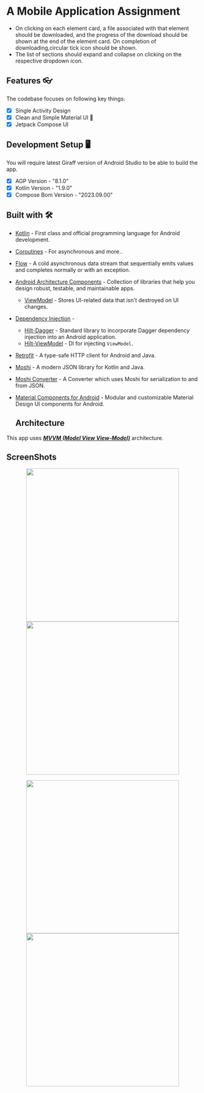 
# A Mobile Application Assignment
- On clicking on each element card, a file associated with that element should be downloaded, and the progress of the download should be shown at the end of the element card. On completion of downloading,circular tick icon should be shown.
- The list of sections should expand and collapse on clicking on the respective dropdown
icon.

## Features  👓

The codebase focuses on following key things:

- [x] Single Activity Design
- [x] Clean and Simple Material UI 🎨
- [x] Jetpack Compose UI

## Development Setup 🖥

You will require latest Giraff version of Android Studio to be able to build the app.
- [x] AGP Version - "8.1.0"
- [x] Kotlin Version - "1.9.0"
- [x] Compose Bom Version - "2023.09.00"

## Built with 🛠

- [Kotlin](https://kotlinlang.org/) - First class and official programming language for Android development.
- [Coroutines](https://kotlinlang.org/docs/reference/coroutines-overview.html) - For asynchronous and more..
- [Flow](https://kotlin.github.io/kotlinx.coroutines/kotlinx-coroutines-core/kotlinx.coroutines.flow/-flow/) - A cold asynchronous data stream that sequentially emits values and completes normally or with an exception.
- [Android Architecture Components](https://developer.android.com/topic/libraries/architecture) - Collection of libraries that help you design robust, testable, and maintainable apps.
  - [ViewModel](https://developer.android.com/topic/libraries/architecture/viewmodel) - Stores UI-related data that isn't destroyed on UI changes. 
- [Dependency Injection](https://developer.android.com/training/dependency-injection) - 
  - [Hilt-Dagger](https://dagger.dev/hilt/) - Standard library to incorporate Dagger dependency injection into an Android application.
  - [Hilt-ViewModel](https://developer.android.com/training/dependency-injection/hilt-jetpack) - DI for injecting `ViewModel`.
- [Retrofit](https://square.github.io/retrofit/) - A type-safe HTTP client for Android and Java.
- [Moshi](https://github.com/square/moshi) - A modern JSON library for Kotlin and Java.
- [Moshi Converter](https://github.com/square/retrofit/tree/master/retrofit-converters/moshi) - A Converter which uses Moshi for serialization to and from JSON.
- [Material Components for Android](https://github.com/material-components/material-components-android) - Modular and customizable Material Design UI components for Android.

  ## Architecture

This app uses [_**MVVM (Model View View-Model)**_](https://developer.android.com/jetpack/docs/guide#recommended-app-arch) architecture.

  ## ScreenShots

  <p align = "center" >
    <img src = "https://ik.imagekit.io/b1tyxyuh2/Assignments/Screenshot%202023-09-21%20at%204.22.10%20PM_Xl-PYsdsC.png?updatedAt=1695293696825" height = "400px"/>
    <img src = "https://ik.imagekit.io/b1tyxyuh2/Assignments/Screenshot%202023-09-21%20at%204.22.39%20PM_56wuVsnh2A.png?updatedAt=1695293696978" height = "400px"/>
  </p>
   <p align = "center" >
    <img src = "https://ik.imagekit.io/b1tyxyuh2/Assignments/Screenshot%202023-09-21%20at%204.22.53%20PM_dZILUmf2I.png?updatedAt=1695293697051" height = "400px"/>
    <img src = "https://ik.imagekit.io/b1tyxyuh2/Assignments/Screenshot%202023-09-21%20at%204.22.28%20PM_FXjCQPpKRL.png?updatedAt=1695293697046" height = "400px"/>
  </p>

